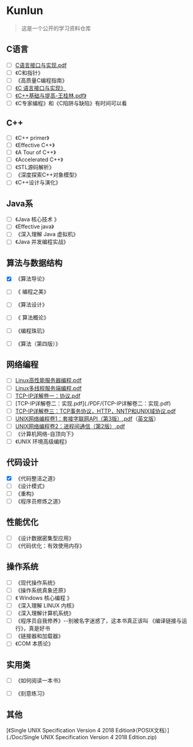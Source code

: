

# Kunlun

> 这是一个公开的学习资料仓库






## C语言

- [ ] [C语言接口与实现.pdf](./PDF/C语言接口与实现.pdf)
- [ ] 《C和指针》
- [ ] 《高质量C编程指南》
- [ ] [《C 语言接口与实现》](./PDF/C语言接口与实现.pdf)
- [ ] [《C++基础与提高-王桂林.pdf》](./C++基础与提高-王桂林.pdf)
- [ ] 《C专家编程》和《C陷阱与缺陷》有时间可以看

## C++

- [ ] 《C++ primer》
- [ ] 《Effective C++》
- [ ] 《A Tour of C++》
- [ ] 《Accelerated C++》
- [ ] 《STL源码解析》
- [ ] 《深度探索C++对象模型》
- [ ] 《C++设计与演化》

## Java系

- [ ] 《Java 核心技术 》
- [ ] 《Effective java》
- [ ] 《深入理解 Java 虚拟机》
- [ ] 《Java 并发编程实战》

## 算法与数据结构

- [x] 《算法导论》
- [ ] 《 编程之美》
- [ ] 《算法设计》
- [ ] 《 算法概论》
- [ ] 《编程珠玑》
- [ ] 《算法（第四版）》



## 网络编程


- [ ] [Linux高性能服务器编程.pdf](./PDF/Linux高性能服务器编程.pdf)
- [ ] [Linux多线程服务端编程.pdf](./PDF/Linux多线程服务端编程.pdf)
- [ ] [TCP-IP详解卷一：协议.pdf](./PDF/TCP-IP详解卷一：协议.pdf)
- [ ] [TCP-IP详解卷二：实现.pdf](./PDF/(TCP-IP详解卷二：实现.pdf)
- [ ] [TCP-IP详解卷三：TCP事务协议，HTTP，NNTP和UNIX域协议.pdf](./PDF/TCP-IP详解卷三：TCP事务协议，HTTP，NNTP和UNIX域协议.pdf)
- [ ] [UNIX网络编程卷1：套接字联网API（第3版）.pdf](./PDF/UNIX网络编程卷1：套接字联网API（第3版）.pdf)（[英文版](./PDF/UNIX+Network+Programming(Volume1,3rd).pdf)）
- [ ] [UNIX网络编程卷2：进程间通信（第2版）.pdf](./PDF/UNIX网络编程卷2：进程间通信（第2版）.pdf)
- [ ] 《计算机网络-自顶向下》
- [ ] 《UNIX 环境高级编程》

## 代码设计

- [x] 《代码整洁之道》
- [ ] 《设计模式》
- [ ] 《重构》
- [ ] 《程序员修炼之道》

## 性能优化

- [ ] 《设计数据密集型应用》
- [ ] 《代码优化：有效使用内存》

## 操作系统

- [ ] 《现代操作系统》
- [ ] 《操作系统真象还原》
- [ ] 《 Windows 核心编程 》
- [ ] 《深入理解 LINUX 内核》
- [ ] 《深入理解计算机系统》
- [ ] 《程序员自我修养》--别被名字迷惑了，这本书真正该叫 《编译链接与运行》，真是好书
- [ ] 《链接器和加载器》
- [ ] 《COM 本质论》

## 实用类

- [ ] 《如何阅读一本书》
- [ ] 《刻意练习》



## 其他

[《Single UNIX Specification Version 4 2018 Edition》（POSIX文档）](./Doc/Single UNIX Specification Version 4 2018 Edition.zip)



